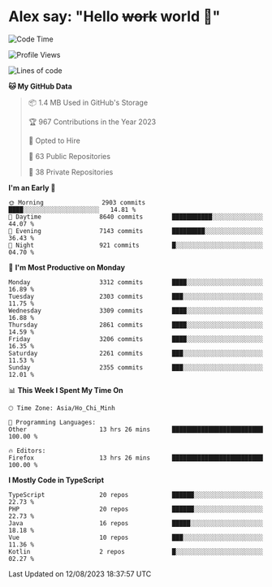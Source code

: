 # Alex say: "Hello ~~work~~ world 🐾"

<!--START_SECTION:waka-->
![Code Time](http://img.shields.io/badge/Code%20Time-865%20hrs%2033%20mins-blue)

![Profile Views](http://img.shields.io/badge/Profile%20Views-0-blue)

![Lines of code](https://img.shields.io/badge/From%20Hello%20World%20I%27ve%20Written-41.0%20million%20lines%20of%20code-blue)

**🐱 My GitHub Data** 

> 📦 1.4 MB Used in GitHub's Storage 
 > 
> 🏆 967 Contributions in the Year 2023
 > 
> 💼 Opted to Hire
 > 
> 📜 63 Public Repositories 
 > 
> 🔑 38 Private Repositories 
 > 
**I'm an Early 🐤** 

```text
🌞 Morning                2903 commits        ████░░░░░░░░░░░░░░░░░░░░░   14.81 % 
🌆 Daytime                8640 commits        ███████████░░░░░░░░░░░░░░   44.07 % 
🌃 Evening                7143 commits        █████████░░░░░░░░░░░░░░░░   36.43 % 
🌙 Night                  921 commits         █░░░░░░░░░░░░░░░░░░░░░░░░   04.70 % 
```
📅 **I'm Most Productive on Monday** 

```text
Monday                   3312 commits        ████░░░░░░░░░░░░░░░░░░░░░   16.89 % 
Tuesday                  2303 commits        ███░░░░░░░░░░░░░░░░░░░░░░   11.75 % 
Wednesday                3309 commits        ████░░░░░░░░░░░░░░░░░░░░░   16.88 % 
Thursday                 2861 commits        ████░░░░░░░░░░░░░░░░░░░░░   14.59 % 
Friday                   3206 commits        ████░░░░░░░░░░░░░░░░░░░░░   16.35 % 
Saturday                 2261 commits        ███░░░░░░░░░░░░░░░░░░░░░░   11.53 % 
Sunday                   2355 commits        ███░░░░░░░░░░░░░░░░░░░░░░   12.01 % 
```


📊 **This Week I Spent My Time On** 

```text
🕑︎ Time Zone: Asia/Ho_Chi_Minh

💬 Programming Languages: 
Other                    13 hrs 26 mins      █████████████████████████   100.00 % 

🔥 Editors: 
Firefox                  13 hrs 26 mins      █████████████████████████   100.00 % 
```

**I Mostly Code in TypeScript** 

```text
TypeScript               20 repos            ██████░░░░░░░░░░░░░░░░░░░   22.73 % 
PHP                      20 repos            ██████░░░░░░░░░░░░░░░░░░░   22.73 % 
Java                     16 repos            █████░░░░░░░░░░░░░░░░░░░░   18.18 % 
Vue                      10 repos            ███░░░░░░░░░░░░░░░░░░░░░░   11.36 % 
Kotlin                   2 repos             █░░░░░░░░░░░░░░░░░░░░░░░░   02.27 % 
```




 Last Updated on 12/08/2023 18:37:57 UTC
<!--END_SECTION:waka-->
